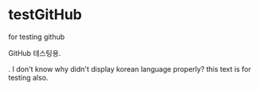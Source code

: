 # testGitHub
for testing github

GitHub 테스팅용.

   .
   I don't know why didn't display korean language properly? 
   this text is for testing also.
   
